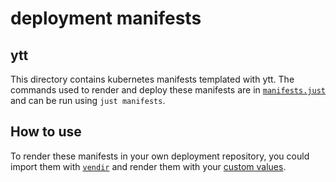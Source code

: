 # deployment manifests

## ytt

This directory contains kubernetes manifests templated with ytt.
The commands used to render and deploy these manifests are in [`manifests.just`](tools/just/manifests.just) and can be run using `just manifests`.

## How to use

To render these manifests in your own deployment repository, you could import them with [`vendir`](https://carvel.dev/vendir/) and render them with your [custom values](https://carvel.dev/ytt/docs/v0.51.0/ytt-data-values/).


